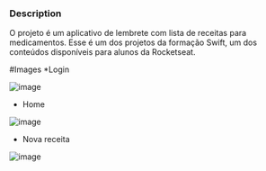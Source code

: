 ### Description
O projeto é um aplicativo de lembrete com lista de receitas para medicamentos.
Esse é um dos projetos da formação Swift, um dos conteúdos disponíveis para alunos da Rocketseat.

#Images
*Login

![image](https://github.com/user-attachments/assets/db6d6b74-d26f-452a-a151-b98559e3b2e1)

* Home

![image](https://github.com/user-attachments/assets/fe05f0ab-51bb-4f1f-8597-7983fd560f28)

* Nova receita

![image](https://github.com/user-attachments/assets/d6a56464-a0c1-4305-b27c-4256544ce119)
